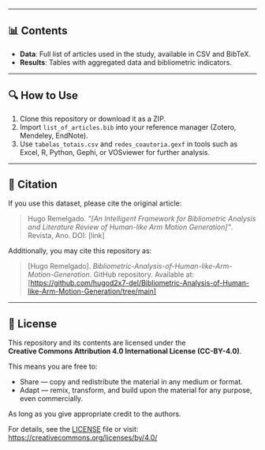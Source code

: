 
---

## 📊 Contents

- **Data**: Full list of articles used in the study, available in CSV and BibTeX.  
- **Results**: Tables with aggregated data and bibliometric indicators.   

---

## 🔍 How to Use

1. Clone this repository or download it as a ZIP.  
2. Import `list_of_articles.bib` into your reference manager (Zotero, Mendeley, EndNote).  
3. Use `tabelas_totais.csv` and `redes_coautoria.gexf` in tools such as Excel, R, Python, Gephi, or VOSviewer for further analysis.  

---

## 📖 Citation

If you use this dataset, please cite the original article:

> Hugo Remelgado. *"[An Intelligent Framework for Bibliometric Analysis and Literature Review of Human-like Arm Motion Generation]"*. Revista, Ano. DOI: [link]

Additionally, you may cite this repository as:

> [Hugo Remelgado]. *Bibliometric-Analysis-of-Human-like-Arm-Motion-Generation*. GitHub repository. Available at: [https://github.com/hugod2x7-del/Bibliometric-Analysis-of-Human-like-Arm-Motion-Generation/tree/main]

---

## 📝 License

This repository and its contents are licensed under the  
**Creative Commons Attribution 4.0 International License (CC-BY-4.0)**.  

This means you are free to:  
- Share — copy and redistribute the material in any medium or format.  
- Adapt — remix, transform, and build upon the material for any purpose, even commercially.  

As long as you give appropriate credit to the authors.  

For details, see the [LICENSE](LICENSE) file or visit:  
https://creativecommons.org/licenses/by/4.0/
